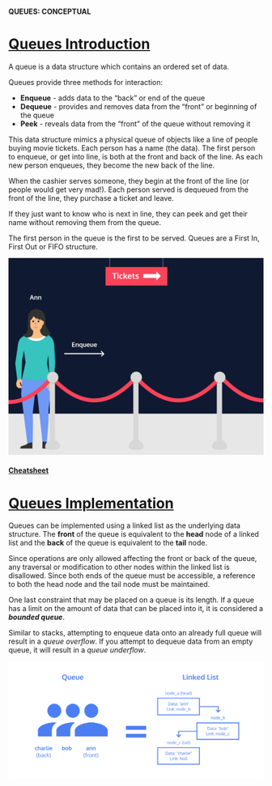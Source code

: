 #### QUEUES: CONCEPTUAL
# [Queues Introduction](https://www.codecademy.com/courses/linear-data-structures/lessons/learn-queues-general/exercises/queues-general-intro)
A queue is a data structure which contains an ordered set of data.

Queues provide three methods for interaction:
* **Enqueue** - adds data to the “back” or end of the queue
* **Dequeue** - provides and removes data from the “front” or beginning of the queue
* **Peek** - reveals data from the “front” of the queue without removing it

This data structure mimics a physical queue of objects like a line of people buying movie tickets. 
Each person has a name (the data). 
The first person to enqueue, or get into line, is both at the front and back of the line. 
As each new person enqueues, they become the new back of the line.

When the cashier serves someone, they begin at the front of the line (or people would get very mad!). 
Each person served is dequeued from the front of the line, they purchase a ticket and leave.

If they just want to know who is next in line, they can peek and get their name without removing them from the queue.

The first person in the queue is the first to be served. 
Queues are a First In, First Out or FIFO structure.
<p align="center">
  <img alt="Queues" src="movie_line.webp" width="600" />
</p>

#### [Cheatsheet](https://www.codecademy.com/learn/linear-data-structures/modules/cspath-queues/cheatsheet)

# [Queues Implementation](https://www.codecademy.com/courses/linear-data-structures/lessons/learn-queues-general/exercises/queues-general-implementation)
Queues can be implemented using a linked list as the underlying data structure. 
The **front** of the queue is equivalent to the **head** node of a linked list and the **back** of the queue is equivalent to the **tail** node.

Since operations are only allowed affecting the front or back of the queue, any traversal or modification to other nodes within the linked list is disallowed. 
Since both ends of the queue must be accessible, a reference to both the head node and the tail node must be maintained.

One last constraint that may be placed on a queue is its length. 
If a queue has a limit on the amount of data that can be placed into it, it is considered a ***bounded queue***.

Similar to stacks, attempting to enqueue data onto an already full queue will result in a *queue overflow*. 
If you attempt to dequeue data from an empty queue, it will result in a *queue underflow*.
<p align="center">
  <img alt="Queues" src="queue_linked_list.svg" width="800" />
</p>
